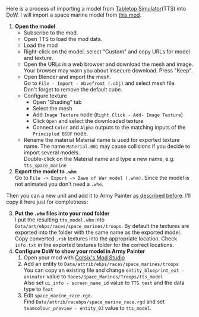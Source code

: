 Here is a process of importing a model from [Tabletop Simulator](https://store.steampowered.com/app/286160/Tabletop_Simulator/)(TTS) into DoW.
I will import a space marine model from [this mod](https://steamcommunity.com/sharedfiles/filedetails/?id=3136633493).

1. **Open the model**
    - Subscribe to the mod.
    - Open TTS to load the mod data.
    - Load the mod
    - Right-click on the model, select "Custom" and copy URLs for model and texture.
    - Open the URLs in a web browser and download the mesh and image.
    Your browser may warn you about insecure download. Press "Keep".
    - Open Blender and import the mesh.  
    Go to `File - Import - Wavefromt (.obj)` and select mesh file.  
    Don't forget to remove the default cube.
    - Configure texture
        - Open "Shading" tab
        - Select the mesh
        - Add `Image Texture` node (`Right Click - Add- Image Texture`)
        - Click `Open` and select the downloaded texture
        - Connect `Color` and `Alpha` outputs to the matching inputs of the `Principled BSDF` node.
    - Rename the material
      Material name is used for exported texture name. The name `Material.001` may cause collisions if you decide to import several models.  
        Double-click on the Material name and type a new name, e.g. `tts_space_marine`
1. **Export the model to `.whm`**  
 Go to `File -> Export -> Dawn of War model (.whm)`.
 Since the model is not animated you don't need a `.whe`.

Then you can a new unit and add it to Army Painter [as described before](export.md#).
I'll copy it here just for completness:

3. **Put the `.whm` files into your mod folder**  
    I put the resulting `tts_model.whm` into `Data/art/ebps/races/space_marines/troops`.
    By default the textures are exported into the folder with the same name as the exported model.
    Copy converted `.rsh` textures into the appropriate location. Check `info.txt` in the exported textures folder for the correct locations.
9. **Configure DoW to show your model in Army Painter**
    1. Open your mod with [Corsix's Mod Studio](https://modstudio.corsix.org/)
    2. Add an entity to `Data/attrib/ebps/races/space_marines/troops`  
        You can copy an existing file and change `entity_blueprint_ext - animator` value to `Races/Space_Marines/Troops/tts_model`  
        Also set `ui_info - screen_name_id` value to `TTS test` and  the data type to `Text`
    3. Edit `space_marine_race.rgd`.  
        Find `Data/attrib/racebps/space_marine_race.rgd` and set `teamcolour_preview - entity_03` value to `tts_model`.